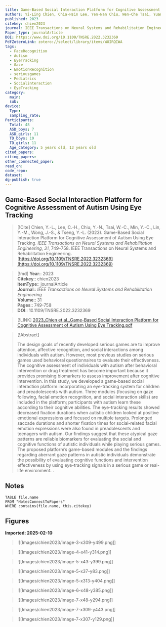 ```yaml
---
title: Game-Based Social Interaction Platform for Cognitive Assessment of Autism Using Eye Tracking
authors: Yi-Ling Chien, Chia-Hsin Lee, Yen-Nan Chiu, Wen-Che Tsai, Yuan-Che Min, Yang-Min Lin, Jui-Shen Wong, Yi-Li Tseng
published: 2023
citekey: chien2023
journal: IEEE Transactions on Neural Systems and Rehabilitation Engineering
Paper_type: journalArticle
DOI: https://www.doi.org/10.1109/TNSRE.2022.3232369
PdfZoteroLink: zotero://select/library/items/WUIRQIWA
tags:
  - FaceRecognition
  - Autism
  - EyeTracking
  - Gaze
  - EmotionRecognition
  - seriousgames
  - Pediatrics
  - Socialinteraction
  - EyeTracking
category:
  main: 
  sub: 
device:
  Type: 
  sampling_rate: 
Participants:
  Total: 48
  ASD_boys: 7
  ASD_girls: 11
  TD_boys: 19
  TD_girls: 11
  Age_Category: 5 years old, 13 years old
cited_papers: 
citing_papers: 
other_connected_paper: 
read_on: 
code_repo: 
dataset: 
dg-publish: true
---
```


## Game-Based Social Interaction Platform for Cognitive Assessment of Autism Using Eye Tracking

> [!Cite]
> Chien, Y.-L., Lee, C.-H., Chiu, Y.-N., Tsai, W.-C., Min, Y.-C., Lin, Y.-M., Wong, J.-S., & Tseng, Y.-L. (2023). Game-Based Social Interaction Platform for Cognitive Assessment of Autism Using Eye Tracking. _IEEE Transactions on Neural Systems and Rehabilitation Engineering_, _31_, 749–758. IEEE Transactions on Neural Systems and Rehabilitation Engineering. [https://doi.org/10.1109/TNSRE.2022.3232369](https://doi.org/10.1109/TNSRE.2022.3232369)


>[!md]
> **Year**:: 2023   
> **Citekey**:: chien2023  
> **itemType**:: journalArticle  
> **Journal**:: *IEEE Transactions on Neural Systems and Rehabilitation Engineering*  
> **Volume**:: 31   
> **Pages**:: 749-758  
> **DOI**:: 10.1109/TNSRE.2022.3232369    

> [!LINK] 
> [2023_Chien et al._Game-Based Social Interaction Platform for Cognitive Assessment of Autism Using Eye Tracking.pdf](zotero://select/library/items/N8PWGWIV)

> [!Abstract]
>
> The design goals of recently developed serious games are to improve attention, affective recognition, and social interactions among individuals with autism. However, most previous studies on serious games used behavioral questionnaires to evaluate their effectiveness. The cognitive assessment of individuals with autism after behavioral intervention or drug treatment has become important because it provides promising biomarkers to assess improvement after cognitive intervention. In this study, we developed a game-based social interaction platform incorporating an eye-tracking system for children and preadolescents with autism. Three modules (focusing on gaze following, facial emotion recognition, and social interaction skills) are included in the platform; participants with autism learn these according to their cognitive abilities. The eye-tracking results showed decreased fixation durations when autistic children looked at positive emotional expressions and focused on multiple targets. Prolonged saccade durations and shorter fixation times for social-related facial emotion expressions were also found in preadolescents and teenagers with autism. Our findings suggest that these atypical gaze patterns are reliable biomarkers for evaluating the social and cognitive functions of autistic individuals while playing serious games. The proposed platform’s game-based modules and the findings regarding aberrant gaze patterns in autistic individuals demonstrate the possibility of evaluating cognitive functions and intervention effectiveness by using eye-tracking signals in a serious game or real-life environment.
>.
> 


## Notes

```dataview 
TABLE file.name 
FROM "NotesConnectToPapers" 
WHERE contains(file.name, this.citekey)
```


## Figures

**Imported: 2025-02-10**

> ![[Images/chien2023/image-3-x309-y499.png]]

> ![[Images/chien2023/image-4-x41-y314.png]]

> ![[Images/chien2023/image-5-x43-y399.png]]

> ![[Images/chien2023/image-5-x37-y83.png]]

> ![[Images/chien2023/image-5-x313-y404.png]]

> ![[Images/chien2023/image-6-x48-y385.png]]

> ![[Images/chien2023/image-7-x48-y294.png]]

> ![[Images/chien2023/image-7-x309-y443.png]]

> ![[Images/chien2023/image-7-x307-y129.png]]
